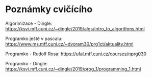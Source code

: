 # Poznámky cvičícího

Algorimizace - Dingle:
https://ksvi.mff.cuni.cz/~dingle/2019/algs/intro_to_algorithms.html

Programko ještě v pascalu:
https://www.ms.mff.cuni.cz/~dvoram30/prg1ct/aktuality.html

Programko - Rudolf Rosa:
https://ufal.mff.cuni.cz/courses/nprg030

Programko - Dingle:
https://ksvi.mff.cuni.cz/~dingle/2019/prog_1/programming_1.html
